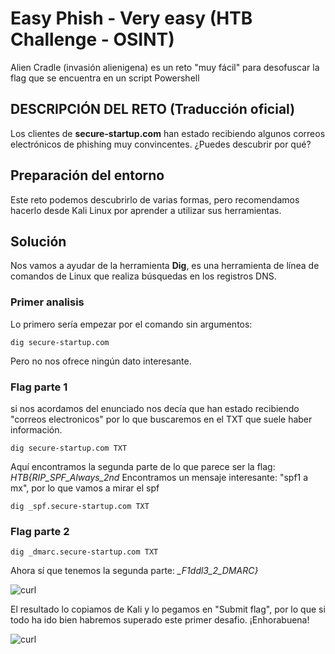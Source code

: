 # Easy Phish - Very easy (HTB Challenge - OSINT)
Alien Cradle (invasión alienigena) es un reto "muy fácil" para desofuscar la flag que se encuentra en un script Powershell

## DESCRIPCIÓN DEL RETO (Traducción oficial)
Los clientes de **secure-startup.com** han estado recibiendo algunos correos electrónicos de phishing muy convincentes. ¿Puedes descubrir por qué?

## Preparación del entorno
Este reto podemos descubrirlo de varias formas, pero recomendamos hacerlo desde Kali Linux por aprender a utilizar sus herramientas.

## Solución
Nos vamos a ayudar de la herramienta **Dig**, es una herramienta de línea de comandos de Linux que realiza búsquedas en los registros DNS.

### Primer analisis
Lo primero sería empezar por el comando sin argumentos:
``` shell
dig secure-startup.com
```
Pero no nos ofrece ningún dato interesante.

### Flag parte 1
si nos acordamos del enunciado nos decía que han estado recibiendo "correos electronicos" por lo que buscaremos en el TXT que suele haber información.

```shell
dig secure-startup.com TXT
```
Aquí encontramos la segunda parte de lo que parece ser la flag: *HTB{RIP_SPF_Always_2nd*
Encontramos un mensaje interesante: "spf1 a mx", por lo que vamos a mirar el spf 
```shell
dig _spf.secure-startup.com TXT
```

### Flag parte 2

```shell
dig _dmarc.secure-startup.com TXT
```
Ahora sí que tenemos la segunda parte: *_F1ddl3_2_DMARC}*

![curl](Images/cradle_flag.png)

El resultado lo copiamos de Kali y lo pegamos en "Submit flag", por lo que si todo ha ido bien habremos superado este primer desafio.
¡Enhorabuena!

![curl](Images/alien_cradle_completed.png)
